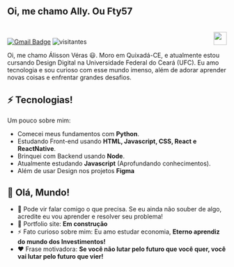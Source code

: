 <h2> Oi, me chamo Ally. Ou Fty57</h2></br>
<img align='right' src="https://media.giphy.com/media/9bS7rDsJAB0sFeODj3/giphy.gif" width="30px">

[![Gmail Badge](https://img.shields.io/badge/-fty.57@alu.ufc.br-c14438?style=flat-square&logo=Gmail&logoColor=white&link=mailto:fty.57@alu.ufc.br)](mailto:fty.57@alu.ufc.br)
![visitantes](https://visitor-badge.glitch.me/badge?page_id=fty57.fty57)

Oi, me chamo Álisson Véras 😃. Moro em Quixadá-CE, e atualmente estou cursando Design Digital na Universidade Federal do Ceará (UFC). Eu amo tecnologia e sou curioso com esse mundo imenso, além de adorar aprender novas coisas e enfrentar grandes desafios.

## ⚡ Tecnologias!
Um pouco sobre mim:
- Comecei meus fundamentos com **Python**.
- Estudando Front-end usando **HTML, Javascript, CSS, React e ReactNative**.
- Brinquei com Backend usando **Node**.
- Atualmente estudando **Javascript** (Aprofundando conhecimentos).
- Além de usar Design nos projetos **Figma**
## 🤔 Olá, Mundo!
- 💬 Pode vir falar comigo o que precisa. Se eu ainda não souber de algo, acredite eu vou aprender e resolver seu problema!
- 🎯 Portfolio site: **Em construção**
- ⚡ Fato curioso sobre mim: Eu amo estudar economia, **Eterno aprendiz do mundo dos Investimentos!**
- ❤️ Frase motivadora: **Se você não lutar pelo futuro que você quer, você vai lutar pelo futuro que vier!**


 
